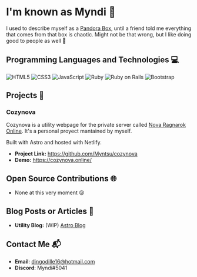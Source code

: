 # I'm known as Myndi 👋

I used to describe myself as a [Pandora Box](https://en.wikipedia.org/wiki/Pandora%27s_box), until a friend told me everything that comes from that box is chaotic. Might not be that wrong, but I like doing good to people as well 💞

## Programming Languages and Technologies 💻

![HTML5](https://img.shields.io/badge/HTML5-E34F26?style=flat-square&logo=html5&logoColor=white)
![CSS3](https://img.shields.io/badge/CSS3-1572B6?style=flat-square&logo=css3&logoColor=white)
![JavaScript](https://img.shields.io/badge/JavaScript-F7DF1E?style=flat-square&logo=javascript&logoColor=black)
![Ruby](https://img.shields.io/badge/Ruby-CC342D?style=flat-square&logo=ruby&logoColor=white)
![Ruby on Rails](https://img.shields.io/badge/Ruby_on_Rails-CC0000?style=flat-square&logo=ruby-on-rails&logoColor=white)
![Bootstrap](https://img.shields.io/badge/Bootstrap-7952B3?style=flat-square&logo=bootstrap&logoColor=white)


## Projects 🚀

### Cozynova

Cozynova is a utility webpage for the private server called [Nova Ragnarok Online](https://www.novaragnarok.com/?module=main). It's a personal proyect mantained by myself. 

Built with Astro and hosted with Netlify.

- **Project Link:** https://github.com/Myntsu/cozynova
- **Demo:** https://cozynova.online/

## Open Source Contributions 🌐

- None at this very moment 😢

## Blog Posts or Articles 📝

- **Utility Blog:** (WIP) [Astro Blog](https://astro-blog-custom.netlify.app/)

## Contact Me 📬

- **Email**: dingodille16@hotmail.com 
- **Discord**: Myndi#5041
